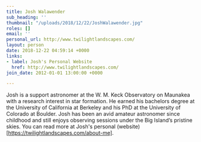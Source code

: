 ```yaml
---
title: Josh Walawender
sub_heading: ''
thumbnail: "/uploads/2018/12/22/JoshWalawender.jpg"
roles: []
email: ''
personal_url: http://www.twilightlandscapes.com/
layout: person
date: 2018-12-22 04:59:14 +0000
links:
- label: Josh's Personal Website
  href: http://www.twilightlandscapes.com/
join_date: 2012-01-01 13:00:00 +0000

---
```

Josh is a support astronomer at the W. M. Keck Observatory on Maunakea with a research interest in star formation. He earned his bachelors degree at the University of California at Berkeley and his PhD at the University of Colorado at Boulder. Josh has been an avid amateur astronomer since childhood and still enjoys observing sessions under the Big Island’s pristine skies. You can read more at Josh's personal (website)[https://twilightlandscapes.com/about-me].
